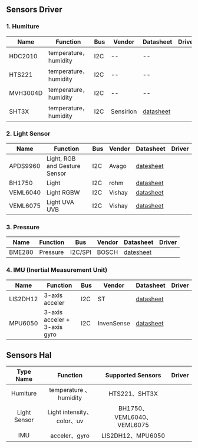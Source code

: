 
## Sensors Driver

### 1. Humiture

|Name|Function| Bus |Vendor|Datasheet|Driver|
|--|--|--|--|--|--|
|HDC2010 |temperature，humidity|I2C|--|--||
|HTS221 |temperature，humidity|I2C|--|--||
|MVH3004D |temperature，humidity|I2C|--|--||
|SHT3X |temperature，humidity|I2C|Sensirion|[datasheet](https://www.mouser.com/datasheet/2/682/Sensirion_Humidity_Sensors_SHT3x_Datasheet_digital-971521.pdf)||

### 2. Light Sensor

|Name|Function| Bus |Vendor|Datasheet|Driver|
|--|--|--|--|--|--|
|APDS9960|Light, RGB and Gesture Sensor|I2C|Avago|[datesheet](https://cdn.sparkfun.com/assets/learn_tutorials/3/2/1/Avago-APDS-9960-datasheet.pdf)||
|BH1750|Light|I2C|rohm|[datasheet](https://www.mouser.com/datasheet/2/348/bh1750fvi-e-186247.pdf)||
|VEML6040|Light RGBW|I2C|Vishay|[datasheet](https://www.vishay.com/docs/84276/veml6040.pdf)||
|VEML6075|Light UVA UVB|I2C|Vishay|[datasheet](https://cdn.sparkfun.com/assets/3/c/3/2/f/veml6075.pdf)||

### 3. Pressure

|Name|Function| Bus |Vendor|Datasheet|Driver|
|--|--|--|--|--|--|
|BME280| Pressure |I2C/SPI | BOSCH|[datesheet](https://ae-bst.resource.bosch.com/media/_tech/media/datasheets/BST-BME280-DS002.pdf) ||


### 4. IMU (Inertial Measurement Unit)

|Name|Function| Bus |Vendor|Datasheet|Driver|
|--|--|--|--|--|--|
|LIS2DH12 |3-axis acceler | I2C |ST|[datasheet](https://www.st.com/resource/en/datasheet/lis2dh12.pdf)||
|MPU6050 |3-axis acceler + 3-axis gyro | I2C|InvenSense|[datasheet](https://invensense.tdk.com/wp-content/uploads/2015/02/MPU-6000-Datasheet1.pdf)||



## Sensors Hal

|  Type Name   |          Function          |     Supported Sensors      | Driver |
| :----------: | :------------------------: | :------------------------: | ------ |
|   Humiture   |   temperature 、humidity   |       HTS221、SHT3X        |        |
| Light Sensor | Light intensity、color、uv | BH1750、VEML6040、VEML6075 |        |
|     IMU      |       acceler、gyro        |     LIS2DH12、MPU6050      |        |

